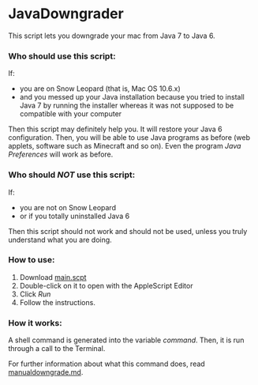 JavaDowngrader
==============

This script lets you downgrade your mac from Java 7 to Java 6.


### Who should use this script:

If:

* you are on Snow Leopard (that is, Mac OS 10.6.x)
* and you messed up your Java installation because you tried to install Java 7 by running the installer whereas it was not supposed to be compatible with your computer

Then this script may definitely help you. It will restore your Java 6 configuration. Then, you will be able to use Java programs as before (web applets, software such as Minecraft and so on). Even the program  _Java Preferences_ will work as before.

### Who should *NOT* use this script:

If:

* you are not on Snow Leopard
* or if you totally uninstalled Java 6

Then this script should not work and should not be used, unless you truly understand what you are doing.

### How to use:

1. Download [main.scpt](https://github.com/Fornost461/JavaDowngrader/blob/master/main.scpt)
2. Double-click on it to open with the AppleScript Editor
3. Click _Run_
4. Follow the instructions.


### How it works:

A shell command is generated into the variable *command*. Then, it is run through a call to the Terminal.

For further information about what this command does, read [manualdowngrade.md](https://github.com/Fornost461/JavaDowngrader/blob/master/manualdowngrade.md).
